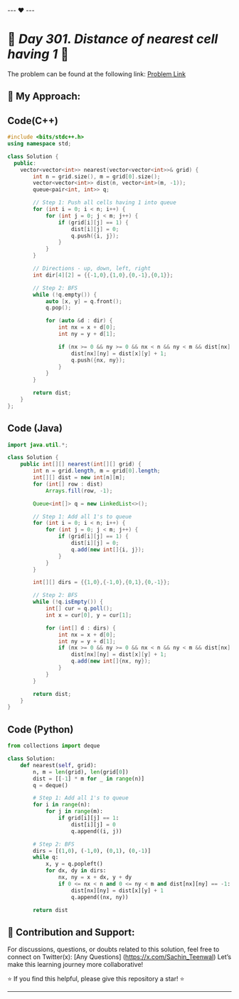 --- ❤️ ---

# 🚀 _Day 301. Distance of nearest cell having 1_ 🧠


The problem can be found at the following link: [Problem Link](https://www.geeksforgeeks.org/problems/distance-of-nearest-cell-having-1-1587115620/1)

## 🎯 **My Approach:**


## Code(C++)
```cpp
#include <bits/stdc++.h>
using namespace std;

class Solution {
  public:
    vector<vector<int>> nearest(vector<vector<int>>& grid) {
        int n = grid.size(), m = grid[0].size();
        vector<vector<int>> dist(n, vector<int>(m, -1));
        queue<pair<int, int>> q;

        // Step 1: Push all cells having 1 into queue
        for (int i = 0; i < n; i++) {
            for (int j = 0; j < m; j++) {
                if (grid[i][j] == 1) {
                    dist[i][j] = 0;
                    q.push({i, j});
                }
            }
        }

        // Directions - up, down, left, right
        int dir[4][2] = {{-1,0},{1,0},{0,-1},{0,1}};

        // Step 2: BFS
        while (!q.empty()) {
            auto [x, y] = q.front();
            q.pop();

            for (auto &d : dir) {
                int nx = x + d[0];
                int ny = y + d[1];

                if (nx >= 0 && ny >= 0 && nx < n && ny < m && dist[nx][ny] == -1) {
                    dist[nx][ny] = dist[x][y] + 1;
                    q.push({nx, ny});
                }
            }
        }

        return dist;
    }
};

```

## Code (Java)

```java
import java.util.*;

class Solution {
    public int[][] nearest(int[][] grid) {
        int n = grid.length, m = grid[0].length;
        int[][] dist = new int[n][m];
        for (int[] row : dist)
            Arrays.fill(row, -1);

        Queue<int[]> q = new LinkedList<>();

        // Step 1: Add all 1's to queue
        for (int i = 0; i < n; i++) {
            for (int j = 0; j < m; j++) {
                if (grid[i][j] == 1) {
                    dist[i][j] = 0;
                    q.add(new int[]{i, j});
                }
            }
        }

        int[][] dirs = {{1,0},{-1,0},{0,1},{0,-1}};

        // Step 2: BFS
        while (!q.isEmpty()) {
            int[] cur = q.poll();
            int x = cur[0], y = cur[1];

            for (int[] d : dirs) {
                int nx = x + d[0];
                int ny = y + d[1];
                if (nx >= 0 && ny >= 0 && nx < n && ny < m && dist[nx][ny] == -1) {
                    dist[nx][ny] = dist[x][y] + 1;
                    q.add(new int[]{nx, ny});
                }
            }
        }

        return dist;
    }
}

```

## Code (Python)

```python
from collections import deque

class Solution:
    def nearest(self, grid):
        n, m = len(grid), len(grid[0])
        dist = [[-1] * m for _ in range(n)]
        q = deque()

        # Step 1: Add all 1's to queue
        for i in range(n):
            for j in range(m):
                if grid[i][j] == 1:
                    dist[i][j] = 0
                    q.append((i, j))

        # Step 2: BFS
        dirs = [(1,0), (-1,0), (0,1), (0,-1)]
        while q:
            x, y = q.popleft()
            for dx, dy in dirs:
                nx, ny = x + dx, y + dy
                if 0 <= nx < n and 0 <= ny < m and dist[nx][ny] == -1:
                    dist[nx][ny] = dist[x][y] + 1
                    q.append((nx, ny))

        return dist

```



## 🎯 **Contribution and Support:**

For discussions, questions, or doubts related to this solution, feel free to connect on Twitter(x): [Any Questions] (https://x.com/Sachin_Teenwal) Let’s make this learning journey more collaborative!

⭐ If you find this helpful, please give this repository a star! ⭐

---

